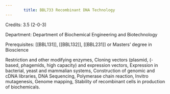 ```yaml
---
        title: BBL733 Recombinant DNA Technology
---
```

Credits: 3.5 (2-0-3)

Department: Department of Biochemical Engineering and Biotechnology

Prerequisites: [[BBL131]], [[BBL132]], [[BBL231]] or Masters’ degree in Bioscience

Restriction and other modifying enzymes, Cloning vectors (plasmid, (-based, phagemids, high capacity) and expression vectors, Expression in bacterial, yeast and mammalian systems, Construction of genomic and cDNA libraries, DNA Sequencing, Polymerase chain reaction, Invitro mutagenesis, Genome mapping, Stability of recombinant cells in production of biochemicals.